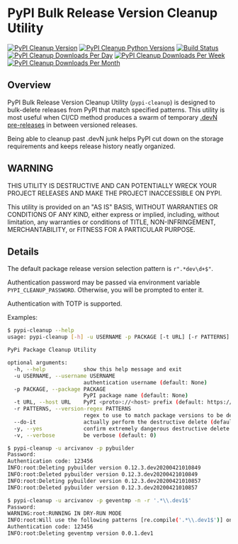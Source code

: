 # PyPI Bulk Release Version Cleanup Utility

[![PyPI Cleanup Version](https://img.shields.io/pypi/v/pypi-cleanup?logo=pypi)](https://pypi.org/project/pypi-cleanup/)
[![PyPI Cleanup Python Versions](https://img.shields.io/pypi/pyversions/pypi-cleanup?logo=pypi)](https://pypi.org/project/pypi-cleanup/)
[![Build Status](https://img.shields.io/github/actions/workflow/status/arcivanov/pypi-cleanup/pypi-cleanup.yml?branch=master)](https://github.com/arcivanov/pypi-cleanup/actions/workflows/pypi-cleanup.yml)
[![PyPI Cleanup Downloads Per Day](https://img.shields.io/pypi/dd/pypi-cleanup?logo=pypi)](https://pypi.org/project/pypi-cleanup/)
[![PyPI Cleanup Downloads Per Week](https://img.shields.io/pypi/dw/pypi-cleanup?logo=pypi)](https://pypi.org/project/pypi-cleanup/)
[![PyPI Cleanup Downloads Per Month](https://img.shields.io/pypi/dm/pypi-cleanup?logo=pypi)](https://pypi.org/project/pypi-cleanup/)

## Overview

PyPI Bulk Release Version Cleanup Utility (`pypi-cleanup`) is designed to bulk-delete releases from PyPI that match
specified patterns.
This utility is most useful when CI/CD method produces a swarm of temporary
[.devN pre-releases](https://www.python.org/dev/peps/pep-0440/#developmental-releases) in between versioned releases.

Being able to cleanup past .devN junk helps PyPI cut down on the storage requirements and keeps release history neatly
organized.

## WARNING

THIS UTILITY IS DESTRUCTIVE AND CAN POTENTIALLY WRECK YOUR PROJECT RELEASES AND MAKE THE PROJECT INACCESSIBLE ON PYPI.

This utility is provided on an "AS IS" BASIS, WITHOUT WARRANTIES OR CONDITIONS OF ANY KIND, either express or
implied, including, without limitation, any warranties or conditions of TITLE, NON-INFRINGEMENT, MERCHANTABILITY,
or FITNESS FOR A PARTICULAR PURPOSE.

## Details

The default package release version selection pattern is `r".*dev\d+$"`.

Authentication password may be passed via environment variable
`PYPI_CLEANUP_PASSWORD`. Otherwise, you will be prompted to enter it.

Authentication with TOTP is supported.

Examples:

```bash
$ pypi-cleanup --help
usage: pypi-cleanup [-h] -u USERNAME -p PACKAGE [-t URL] [-r PATTERNS] [--do-it] [-y] [-v]

PyPi Package Cleanup Utility

optional arguments:
  -h, --help            show this help message and exit
  -u USERNAME, --username USERNAME
                        authentication username (default: None)
  -p PACKAGE, --package PACKAGE
                        PyPI package name (default: None)
  -t URL, --host URL    PyPI <proto>://<host> prefix (default: https://pypi.org/)
  -r PATTERNS, --version-regex PATTERNS
                        regex to use to match package versions to be deleted (default: None)
  --do-it               actually perform the destructive delete (default: False)
  -y, --yes             confirm extremely dangerous destructive delete (default: False)
  -v, --verbose         be verbose (default: 0)
```

```bash
$ pypi-cleanup -u arcivanov -p pybuilder
Password: 
Authentication code: 123456
INFO:root:Deleting pybuilder version 0.12.3.dev20200421010849
INFO:root:Deleted pybuilder version 0.12.3.dev20200421010849
INFO:root:Deleting pybuilder version 0.12.3.dev20200421010857
INFO:root:Deleted pybuilder version 0.12.3.dev20200421010857
```

```bash
$ pypi-cleanup -u arcivanov -p geventmp -n -r '.*\\.dev1$'
Password:
WARNING:root:RUNNING IN DRY-RUN MODE
INFO:root:Will use the following patterns [re.compile('.*\\.dev1$')] on package geventmp
Authentication code: 123456
INFO:root:Deleting geventmp version 0.0.1.dev1
```
